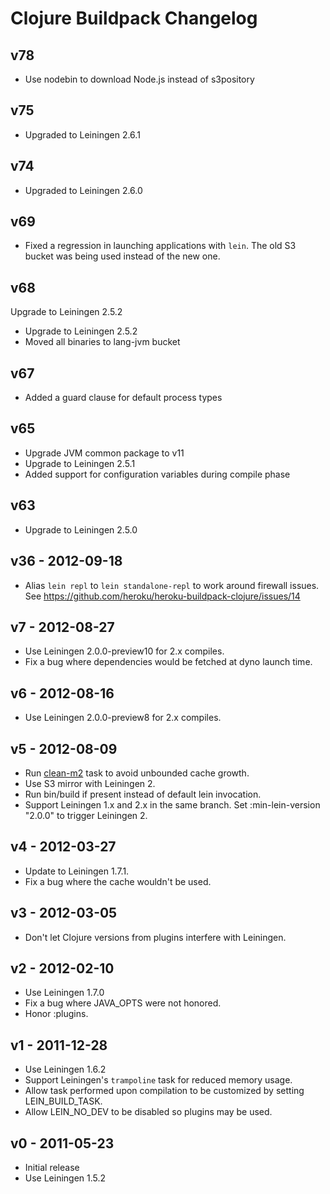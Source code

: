 # Clojure Buildpack Changelog

## v78

* Use nodebin to download Node.js instead of s3pository

## v75

* Upgraded to Leiningen 2.6.1

## v74

* Upgraded to Leiningen 2.6.0

## v69

* Fixed a regression in launching applications with `lein`. The old S3 bucket was
being used instead of the new one.

## v68

Upgrade to Leiningen 2.5.2

* Upgrade to Leiningen 2.5.2
* Moved all binaries to lang-jvm bucket

## v67

* Added a guard clause for default process types

## v65

* Upgrade JVM common package to v11
* Upgrade to Leiningen 2.5.1
* Added support for configuration variables during compile phase

## v63

* Upgrade to Leiningen 2.5.0

## v36 - 2012-09-18

* Alias `lein repl` to `lein standalone-repl` to work around firewall issues.
  See https://github.com/heroku/heroku-buildpack-clojure/issues/14

## v7 - 2012-08-27

* Use Leiningen 2.0.0-preview10 for 2.x compiles.
* Fix a bug where dependencies would be fetched at dyno launch time.

## v6 - 2012-08-16

* Use Leiningen 2.0.0-preview8 for 2.x compiles.

## v5 - 2012-08-09

* Run [clean-m2](https://github.com/technomancy/lein-clean-m2) task to avoid unbounded cache growth.
* Use S3 mirror with Leiningen 2.
* Run bin/build if present instead of default lein invocation.
* Support Leiningen 1.x and 2.x in the same branch.
  Set :min-lein-version "2.0.0" to trigger Leiningen 2.

## v4 - 2012-03-27

* Update to Leiningen 1.7.1.
* Fix a bug where the cache wouldn't be used.

## v3 - 2012-03-05

* Don't let Clojure versions from plugins interfere with Leiningen.

## v2 - 2012-02-10

* Use Leiningen 1.7.0
* Fix a bug where JAVA_OPTS were not honored.
* Honor :plugins.

## v1 - 2011-12-28

* Use Leiningen 1.6.2
* Support Leiningen's `trampoline` task for reduced memory usage.
* Allow task performed upon compilation to be customized by setting LEIN_BUILD_TASK.
* Allow LEIN_NO_DEV to be disabled so plugins may be used.

## v0 - 2011-05-23

* Initial release
* Use Leiningen 1.5.2
